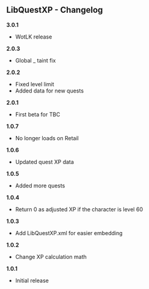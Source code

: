 ## LibQuestXP - Changelog

**3.0.1**

- WotLK release

**2.0.3**

- Global _ taint fix

**2.0.2**

- Fixed level limit
- Added data for new quests

**2.0.1**

- First beta for TBC

**1.0.7**

- No longer loads on Retail

**1.0.6**

- Updated quest XP data

**1.0.5**

- Added more quests

**1.0.4**

- Return 0 as adjusted XP if the character is level 60

**1.0.3**

- Add LibQuestXP.xml for easier embedding

**1.0.2**

- Change XP calculation math

**1.0.1**

- Initial release
